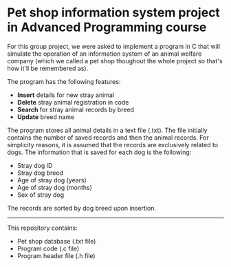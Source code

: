 # Pet shop information system project in Advanced Programming course

For this group project, we were asked to implement a program in C that will simulate the operation of an information system of an animal welfare company (which we called a pet shop thoughout the whole project so that's how it'll be remembered as).

The program has the following features:
- **Insert** details for new stray animal
- **Delete** stray animal registration in code
- **Search** for stray animal records by breed
- **Update** breed name

The program stores all animal details in a text file (.txt). The file initially contains the number of saved records and then the animal records. For simplicity reasons, it is assumed that the records are exclusively related to dogs. The information that is saved for each dog is the following:
- Stray dog ID
- Stray dog breed
- Age of stray dog (years)
- Age of stray dog (months)
- Sex of stray dog

The records are sorted by dog breed upon insertion.

----

This repository contains:
- Pet shop database (.txt file)
- Program code (.c file)
- Program header file (.h file)
